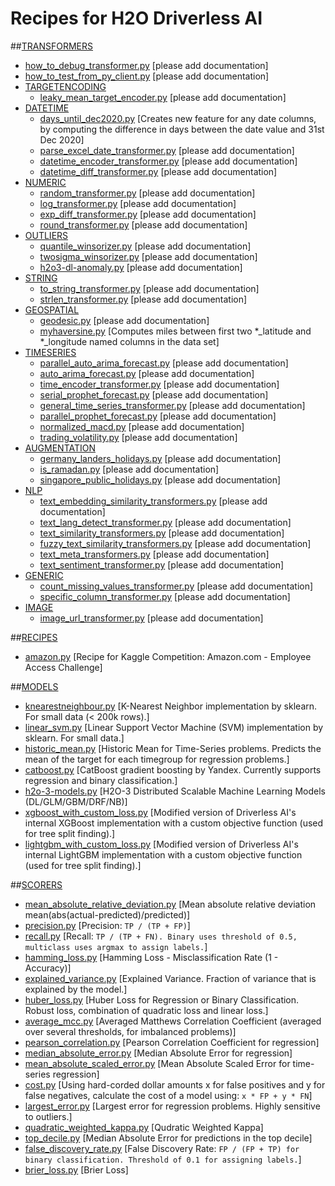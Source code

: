 # Recipes for H2O Driverless AI


##[TRANSFORMERS](./transformers)
  * [how_to_debug_transformer.py](./transformers/how_to_debug_transformer.py) [please add documentation]
  * [how_to_test_from_py_client.py](./transformers/how_to_test_from_py_client.py) [please add documentation]
  * [TARGETENCODING](./transformers/targetencoding)
    * [leaky_mean_target_encoder.py](./transformers/targetencoding/leaky_mean_target_encoder.py) [please add documentation]
  * [DATETIME](./transformers/datetime)
    * [days_until_dec2020.py](./transformers/datetime/days_until_dec2020.py) [Creates new feature for any date columns, by computing the difference in days between the date value and 31st Dec 2020]
    * [parse_excel_date_transformer.py](./transformers/datetime/parse_excel_date_transformer.py) [please add documentation]
    * [datetime_encoder_transformer.py](./transformers/datetime/datetime_encoder_transformer.py) [please add documentation]
    * [datetime_diff_transformer.py](./transformers/datetime/datetime_diff_transformer.py) [please add documentation]
  * [NUMERIC](./transformers/numeric)
    * [random_transformer.py](./transformers/numeric/random_transformer.py) [please add documentation]
    * [log_transformer.py](./transformers/numeric/log_transformer.py) [please add documentation]
    * [exp_diff_transformer.py](./transformers/numeric/exp_diff_transformer.py) [please add documentation]
    * [round_transformer.py](./transformers/numeric/round_transformer.py) [please add documentation]
  * [OUTLIERS](./transformers/outliers)
    * [quantile_winsorizer.py](./transformers/outliers/quantile_winsorizer.py) [please add documentation]
    * [twosigma_winsorizer.py](./transformers/outliers/twosigma_winsorizer.py) [please add documentation]
    * [h2o3-dl-anomaly.py](./transformers/outliers/h2o3-dl-anomaly.py) [please add documentation]
  * [STRING](./transformers/string)
    * [to_string_transformer.py](./transformers/string/to_string_transformer.py) [please add documentation]
    * [strlen_transformer.py](./transformers/string/strlen_transformer.py) [please add documentation]
  * [GEOSPATIAL](./transformers/geospatial)
    * [geodesic.py](./transformers/geospatial/geodesic.py) [please add documentation]
    * [myhaversine.py](./transformers/geospatial/myhaversine.py) [Computes miles between first two *_latitude and *_longitude named columns in the data set]
  * [TIMESERIES](./transformers/timeseries)
    * [parallel_auto_arima_forecast.py](./transformers/timeseries/parallel_auto_arima_forecast.py) [please add documentation]
    * [auto_arima_forecast.py](./transformers/timeseries/auto_arima_forecast.py) [please add documentation]
    * [time_encoder_transformer.py](./transformers/timeseries/time_encoder_transformer.py) [please add documentation]
    * [serial_prophet_forecast.py](./transformers/timeseries/serial_prophet_forecast.py) [please add documentation]
    * [general_time_series_transformer.py](./transformers/timeseries/general_time_series_transformer.py) [please add documentation]
    * [parallel_prophet_forecast.py](./transformers/timeseries/parallel_prophet_forecast.py) [please add documentation]
    * [normalized_macd.py](./transformers/timeseries/normalized_macd.py) [please add documentation]
    * [trading_volatility.py](./transformers/timeseries/trading_volatility.py) [please add documentation]
  * [AUGMENTATION](./transformers/augmentation)
    * [germany_landers_holidays.py](./transformers/augmentation/germany_landers_holidays.py) [please add documentation]
    * [is_ramadan.py](./transformers/augmentation/is_ramadan.py) [please add documentation]
    * [singapore_public_holidays.py](./transformers/augmentation/singapore_public_holidays.py) [please add documentation]
  * [NLP](./transformers/nlp)
    * [text_embedding_similarity_transformers.py](./transformers/nlp/text_embedding_similarity_transformers.py) [please add documentation]
    * [text_lang_detect_transformer.py](./transformers/nlp/text_lang_detect_transformer.py) [please add documentation]
    * [text_similarity_transformers.py](./transformers/nlp/text_similarity_transformers.py) [please add documentation]
    * [fuzzy_text_similarity_transformers.py](./transformers/nlp/fuzzy_text_similarity_transformers.py) [please add documentation]
    * [text_meta_transformers.py](./transformers/nlp/text_meta_transformers.py) [please add documentation]
    * [text_sentiment_transformer.py](./transformers/nlp/text_sentiment_transformer.py) [please add documentation]
  * [GENERIC](./transformers/generic)
    * [count_missing_values_transformer.py](./transformers/generic/count_missing_values_transformer.py) [please add documentation]
    * [specific_column_transformer.py](./transformers/generic/specific_column_transformer.py) [please add documentation]
  * [IMAGE](./transformers/image)
    * [image_url_transformer.py](./transformers/image/image_url_transformer.py) [please add documentation]

##[RECIPES](./recipes)
  * [amazon.py](./recipes/amazon.py) [Recipe for Kaggle Competition: Amazon.com - Employee Access Challenge]

##[MODELS](./models)
  * [knearestneighbour.py](./models/knearestneighbour.py) [K-Nearest Neighbor implementation by sklearn. For small data (< 200k rows).]
  * [linear_svm.py](./models/linear_svm.py) [Linear Support Vector Machine (SVM) implementation by sklearn. For small data.]
  * [historic_mean.py](./models/historic_mean.py) [Historic Mean for Time-Series problems. Predicts the mean of the target for each timegroup for regression problems.]
  * [catboost.py](./models/catboost.py) [CatBoost gradient boosting by Yandex. Currently supports regression and binary classification.]
  * [h2o-3-models.py](./models/h2o-3-models.py) [H2O-3 Distributed Scalable Machine Learning Models (DL/GLM/GBM/DRF/NB)]
  * [xgboost_with_custom_loss.py](./models/xgboost_with_custom_loss.py) [Modified version of Driverless AI's internal XGBoost implementation with a custom objective function (used for tree split finding).]
  * [lightgbm_with_custom_loss.py](./models/lightgbm_with_custom_loss.py) [Modified version of Driverless AI's internal LightGBM implementation with a custom objective function (used for tree split finding).]

##[SCORERS](./scorers)
  * [mean_absolute_relative_deviation.py](./scorers/mean_absolute_relative_deviation.py) [Mean absolute relative deviation mean(abs(actual-predicted)/predicted)]
  * [precision.py](./scorers/precision.py) [Precision: `TP / (TP + FP)`]
  * [recall.py](./scorers/recall.py) [Recall: `TP / (TP + FN). Binary uses threshold of 0.5, multiclass uses argmax to assign labels.`]
  * [hamming_loss.py](./scorers/hamming_loss.py) [Hamming Loss - Misclassification Rate (1 - Accuracy)]
  * [explained_variance.py](./scorers/explained_variance.py) [Explained Variance. Fraction of variance that is explained by the model.]
  * [huber_loss.py](./scorers/huber_loss.py) [Huber Loss for Regression or Binary Classification. Robust loss, combination of quadratic loss and linear loss.]
  * [average_mcc.py](./scorers/average_mcc.py) [Averaged Matthews Correlation Coefficient (averaged over several thresholds, for imbalanced problems)]
  * [pearson_correlation.py](./scorers/pearson_correlation.py) [Pearson Correlation Coefficient for regression]
  * [median_absolute_error.py](./scorers/median_absolute_error.py) [Median Absolute Error for regression]
  * [mean_absolute_scaled_error.py](./scorers/mean_absolute_scaled_error.py) [Mean Absolute Scaled Error for time-series regression]
  * [cost.py](./scorers/cost.py) [Using hard-corded dollar amounts x for false positives and y for false negatives, calculate the cost of a model using: `x * FP + y * FN`]
  * [largest_error.py](./scorers/largest_error.py) [Largest error for regression problems. Highly sensitive to outliers.]
  * [quadratic_weighted_kappa.py](./scorers/quadratic_weighted_kappa.py) [Qudratic Weighted Kappa]
  * [top_decile.py](./scorers/top_decile.py) [Median Absolute Error for predictions in the top decile]
  * [false_discovery_rate.py](./scorers/false_discovery_rate.py) [False Discovery Rate: `FP / (FP + TP) for binary classification. Threshold of 0.1 for assigning labels.`]
  * [brier_loss.py](./scorers/brier_loss.py) [Brier Loss]
